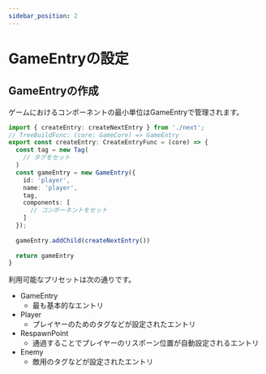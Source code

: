 ```yaml
---
sidebar_position: 2
---
```


# GameEntryの設定
## GameEntryの作成
ゲームにおけるコンポーネントの最小単位はGameEntryで管理されます。

```typescript
import { createEntry: createNextEntry } from './next';
// TreeBuildFunc: (core: GameCore) => GameEntry
export const createEntry: CreateEntryFunc = (core) => {
  const tag = new Tag(
    // タグをセット
  )
  const gameEntry = new GameEntry({
    id: 'player',
    name: 'player',
    tag,
    components: [
      // コンポーネントをセット
    ]
  });
  
  gameEntry.addChild(createNextEntry())
  
  return gameEntry
}
```

利用可能なプリセットは次の通りです。

- GameEntry
  - 最も基本的なエントリ
- Player
  - プレイヤーのためのタグなどが設定されたエントリ
- RespawnPoint
  - 通過することでプレイヤーのリスポーン位置が自動設定されるエントリ
- Enemy
  - 敵用のタグなどが設定されたエントリ

    